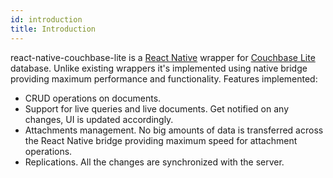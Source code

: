 ```yaml
---
id: introduction
title: Introduction
---
```

react-native-couchbase-lite is a [React Native](https://facebook.github.io/react-native/) wrapper for [Couchbase Lite](https://developer.couchbase.com/documentation/mobile/1.4/training/index.html) database. Unlike existing wrappers it's implemented using native bridge providing maximum performance and functionality. Features implemented:

- CRUD operations on documents.
- Support for live queries and live documents. Get notified on any changes, UI is updated accordingly.
- Attachments management. No big amounts of data is transferred across the React Native bridge providing maximum speed for attachment operations.
- Replications. All the changes are synchronized with the server.
